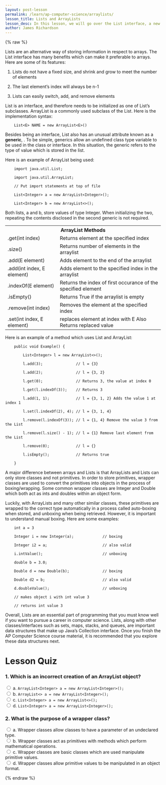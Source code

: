 ```yaml
---
layout: post-lesson
permalink: /learn/ap-computer-science/arraylists/
lesson_title: Lists and ArrayLists
lesson_desc: In this lesson, we will go over the List interface, a new type of data structure. 
author: James Richardson
---
```


<script src="/questions.js"></script>

{% raw %}

Lists are an alternative way of storing information in respect to arrays. The List interface has many benefits which can make it preferable to arrays. Here are some of its features: 

1. Lists do not have a fixed size, and shrink and grow to meet the number of elements

2. The last element’s index will always be n-1

3. Lists can easily switch, add, and remove elements

List is an interface, and therefore needs to be initialized as one of List’s subclasses. ArrayList is a commonly used subclass of the List. Here is the implementation syntax:

        List<E> NAME = new ArrayList<E>()

Besides being an interface, List also has an unusual attribute known as a **generic**, <E>. To be simple, generics allow an undefined class type variable to be used in the class or interface. In this situation, the generic refers to the type of value which is stored in the list.

Here is an example of ArrayList being used:

        import java.util.List;

        import java.util.ArrayList;

        // Put import statements at top of file

        List<Integer> a = new ArrayList<Integer>();   

        List<Integer> b = new ArrayList<>();

Both lists, a and b, store values of type Integer. When initializing the two, repeating the contents disclosed in the second generic is not required.

<table>
  <tr>
    <th colspan="2">ArrayList Methods</th>
  </tr>
  <tr>
    <td>.get(int index)</td>
    <td>Returns element at the specified index</td>
  </tr>
  <tr>
    <td>.size()</td>
    <td>Returns number of elements in the arraylist</td>
  </tr>
  <tr>
    <td>.add(E element)</td>
    <td>Adds element to the end of the arraylist</td>
  </tr>
  <tr>
    <td>.add(int index, E element)</td>
    <td>Adds element to the specified index in the arraylist</td>
  </tr>
  <tr>
    <td>.indexOf(E element)</td>
    <td>Returns the index of first occurance of the specified element </td>
  </tr>
  <tr>
    <td>.isEmpty()</td>
    <td>Returns True if the arraylist is empty</td>
  </tr>
  <tr>
    <td>.remove(int index)</td>
    <td>Removes the element at the specified index</td>
  </tr>
  <tr>
    <td>.set(int index, E element)</td>
    <td>replaces element at index with E
Also Returns replaced value</td>
  </tr>
</table>


Here is an example of a method which uses List and ArrayList:

        public void Example() {

            List<Integer> l = new ArrayList<>();

            l.add(3);               // l = {3}

            l.add(2);               // l = {3, 2}

            l.get(0);               // Returns 3, the value at index 0

            l.get(l.indexOf(3));    // Returns 3

            l.add(1, 1);            // l = {3, 1, 2} Adds the value 1 at index 1

            l.set(l.indexOf(2), 4); // l = {3, 1, 4} 

            l.remove(l.indexOf(3)); // l = {1, 4} Remove the value 3 from the List

            l.remove(l.size() - 1); // l = {1} Remove last element from the List

            l.remove(0);            // l = {}

            l.isEmpty();            // Returns true

        }

        

A major difference between arrays and Lists is that ArrayLists and Lists can only store classes and not primitives. In order to store primitives, wrapper classes are used to convert the primitives into objects in the process of boxing/wrapping. Some common wrapper classes are Integer and Double which both act as ints and doubles within an object form.

Luckily, with ArrayLists and many other similar classes, these primitives are wrapped to the correct type automatically in a process called auto-boxing when stored, and unboxing when being retrieved. However, it is important to understand manual boxing. Here are some examples:

        int a = 3

        Integer i = new Integer(a);             // boxing

        Integer i2 = a;                         // also valid

        i.intValue();                           // unboxing

        double b = 3.0;

        Double d = new Double(b);               // boxing

        Double d2 = b;                          // also valid

        d.doubleValue();                        // unboxing

        // makes object i with int value 3

        // returns int value 3

Overall, Lists are an essential part of programming that you must know well if you want to pursue a career in computer science. Lists, along with other classes/interfaces such as sets, maps, stacks, and queues, are important data structures that make up Java’s Collection interface. Once you finish the AP Computer Science course material, it is recommended that you explore these data structures next.  


<h1>Lesson Quiz</h1>

<h3>1. Which is an incorrect creation of an ArrayList object?</h3>

<form>
    <div>
        <input type="radio" value="a" name="cc" onchange="check(this, 'b')">
        a. <code>ArrayList&lt;Integer&gt; a = new ArrayList&lt;Integer&gt;();</code>
    </div>
    <div>
        <input type="radio" value="b" name="cc" onchange="check(this, 'b')">
        b. <code>ArrayList&lt;&gt; a = new ArrayList&lt;Integer&gt;();</code>
    </div>
    <div>
        <input type="radio" value="c" name="cc" onchange="check(this, 'b')">
        c. <code>List&lt;Integer&gt; a = new ArrayList&lt;&gt;();</code>
    </div>
    <div>
        <input type="radio" value="d" name="cc" onchange="check(this, 'b')">
        d. <code>List&lt;Integer&gt; a = new ArrayList&lt;Integer&gt;();</code>
    </div>
</form>

<h3>2. What is the purpose of a wrapper class?</h3>

<form>
    <div>
        <input type="radio" value="a" name="cc" onchange="check(this, 'd')">
        a. Wrapper classes allow classes to have a parameter of an undeclared type.
    </div>
    <div>
        <input type="radio" value="b" name="cc" onchange="check(this, 'd')">
        b. Wrapper classes act as primitives with methods which perform mathematical operations.
    </div>
    <div>
        <input type="radio" value="c" name="cc" onchange="check(this, 'd')">
        c. Wrapper classes are basic classes which are used manipulate primitive values.
    </div>
    <div>
        <input type="radio" value="d" name="cc" onchange="check(this, 'd')">
        d. Wrapper classes allow primitive values to be manipulated in an object format.
    </div>
</form>


{% endraw %}